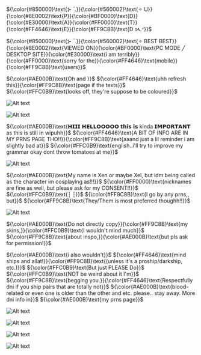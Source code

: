 ${\color{#850000}\text{⊱  ۫ ׅ.}}{\color{#560002}\text{✧ U}}{\color{#8E0002}\text{P}}{\color{#BF0000}\text{D}}{\color{#E30000}\text{A}}{\color{#FF0000}\text{T}}{\color{#FF4646}\text{E}}{\color{#FF9C8B}\text{D ᝰ.ᐟ}}$

${\color{#850000}\text{⊱  ۫ ׅ.}}{\color{#560002}\text{✧ BEST BEST}}{\color{#8E0002}\text{VIEWED ON}}{\color{#BF0000}\text{PC MODE ╱ DESKTOP SITE}}{\color{#E30000}\text{i am terribly}}{\color{#FF0000}\text{sorry for the}}{\color{#FF4646}\text{mobile}}{\color{#FF9C8B}\text{users}}$

${\color{#AE000B}\text{Oh and }}$
${\color{#FF4646}\text{uhh refresh this}}{\color{#FF9C8B}\text{page if the texts}}$
${\color{#FFC0B9}\text{looks off, they're suppose to be coloured}}$

![Alt text](https://ik.imagekit.io/22tifjcqh/Untitled2_20251031184334.png)

![Alt text](https://ik.imagekit.io/22tifjcqh/Untitled2_20251031161616.png)

${\color{#AE000B}\text{𝗛𝗜𝗜𝗜 𝗛𝗘𝗟𝗟𝗢𝗢𝗢𝗢𝗢 𝘁𝗵𝗶𝘀 𝗶𝘀 kinda 𝗜𝗠𝗣𝗢𝗥𝗧𝗔𝗡𝗧 as this is still in wipuhh}}$
${\color{#FF4646}\text{A BIT OF INFO ARE IN MY PRNS PAGE THO!!}}{\color{#FF9C8B}\text{aaand just a lil reminder i am slightly bad at}}$
${\color{#FFC0B9}\text{english..i'll try to improve my grammar okay dont throw tomatoes at me}}$

![Alt text](https://ik.imagekit.io/22tifjcqh/Untitled2_20251031161655.png)

${\color{#AE000B}\text{My name is Xen or maybe Xel, but idm being called as the character im cosplaying as!!!}}$
${\color{#FF0000}\text{nicknames are fine as well, but please ask for my CONSENT!!}}$
${\color{#FFC0B9}\text{┆ ┆}}$
${\color{#FF9C8B}\text{I go by any prns,, but}}$
${\color{#FF9C8B}\text{They/Them is most preferred thoughh!!}}$

![Alt text](https://ik.imagekit.io/22tifjcqh/Untitled2_20251031175530.png)

${\color{#AE000B}\text{Do not directly copy}}{\color{#FF9C8B}\text{my skins,}}{\color{#FFC0B9}\text{I wouldn't mind much}}$
${\color{#FF9C8B}\text{about inspo,}}{\color{#AE000B}\text{but pls ask for permission!}}$

${\color{#AE000B}\text{i also wouldn't}}$
${\color{#FF4646}\text{mind ships and allat!}}{\color{#FF9C8B}\text{(unless it's a proship/darkship, etc.)}}$
${\color{#FFC0B9}\text{But just PLEASE Do}}$
${\color{#FFC0B9}\text{NOT be weird about it I'm}}$
${\color{#FF9C8B}\text{begging you.}}{\color{#FF4646}\text{Respectfully dni if you ship pairs that are totally not}}$
${\color{#AE000B}\text{blood-related or even one is older than the other and etc. please.. stay away. More dni info in}}$
${\color{#AE000B}\text{my prns page}}$

![Alt text](https://ik.imagekit.io/22tifjcqh/Untitled2_20251031192202.png)

![Alt text](https://ik.imagekit.io/22tifjcqh/Untitled2_20251031175951.png)

![Alt text](https://ik.imagekit.io/22tifjcqh/Untitled18_20251031171754.png)

![Alt text](https://ik.imagekit.io/22tifjcqh/Untitled2_20251031175734.png)




